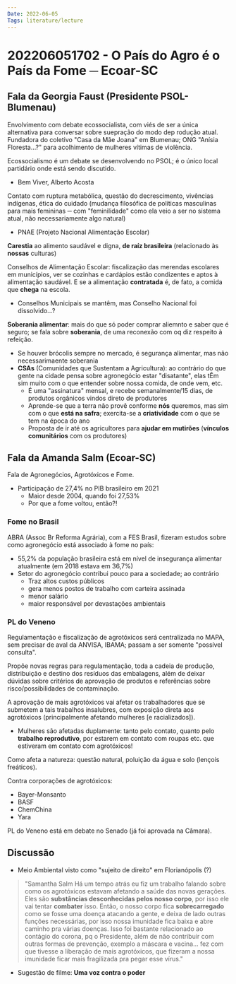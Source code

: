 ```yaml
---
Date: 2022-06-05
Tags: literature/lecture
---
```

# 202206051702 - O País do Agro é o País da Fome ─ Ecoar-SC
## Fala da Georgia Faust (Presidente PSOL-Blumenau)
Envolvimento com debate ecossocialista, com viés de ser a única alternativa para conversar sobre suepração do modo dep rodução atual.
Fundadora do coletivo "Casa da Mãe Joana" em Blumenau; ONG "Anísia Floresta...?" para acolhimento de mulheres vítimas de violência.

Ecossocialismo é um debate se desenvolvendo no PSOL; é o único local partidário onde está sendo discutido. 
- Bem Viver, Alberto Acosta

Contato com ruptura metabólica, questão do decrescimento, vivências indígenas, ética do cuidado (mudança filosófica de políticas masculinas para mais femininas ─ com "feminilidade" como ela veio a ser no sistema atual, não necessariamente algo natural)

- PNAE (Projeto Nacional Alimentação Escolar)

**Carestia** ao alimento saudável e digna, **de raíz brasileira** (relacionado às **nossas** culturas)

Conselhos de Alimentação Escolar: fiscalização das merendas escolares em municípios, ver se cozinhas e cardápios estão condizentes e aptos à alimentação saudável. E se a alimentação **contratada** é, de fato, a comida que **chega** na escola.
- Conselhos Municipais se mantêm, mas Conselho Nacional foi dissolvido...?

**Soberania alimentar**: mais do que só poder comprar aliemnto e saber que é seguro; se fala sobre **soberania**, de uma reconexão com oq diz respeito à refeição.
- Se houver brócolis sempre no mercado, é segurança alimentar, mas não necessarimaente soberania
- **CSAs** (Comunidades que Sustentam a Agricultura): ao contrário do que gente na cidade pensa sobre agronegócio estar "disatante", elas tÊm sim muito com o que entender sobre nossa comida, de onde vem, etc. 
	- É uma "assinatura" mensal, e recebe semanalmente/15 dias, de produtos orgânicos vindos direto de produtores
	- Aprende-se que a terra não provê conforme **nós** queremos, mas sim com o que **está na safra**; exercita-se a **criatividade** com o que se tem na época do ano
	- Proposta de ir até os agricultores para **ajudar em mutirões** (**vínculos comunitários** com os produtores)

## Fala da Amanda Salm (Ecoar-SC)
Fala de Agronegócios, Agrotóxicos e Fome. 

- Participação de 27,4% no PIB brasileiro em 2021
	- Maior desde 2004, quando foi 27,53%
	- Por que a fome voltou, então?!

### Fome no Brasil
ABRA (Assoc Br Reforma Agrária), com a FES Brasil, fizeram estudos sobre como agronegócio está associado à fome no país:
- 55,2% da população brasileira está em nível de insegurança alimentar atualmente (em 2018 estava em 36,7%)
- Setor do agronegócio contribui pouco para a sociedade; ao contrário
	- Traz altos custos públicos
	- gera menos postos de trabalho com carteira assinada
	- menor salário
	- maior responsável por devastações ambientais

### PL do Veneno
Regulamentação e fiscalização de agrotóxicos será centralizada no MAPA, sem precisar de aval da ANVISA, IBAMA; passam a ser somente "possível consulta".

Propõe novas regras para regulamentação, toda a cadeia de produção, distribuição e destino dos resíduos das embalagens, além de deixar dúvidas sobre critérios de aprovação de produtos e referências sobre risco/possibilidades de contaminação.

A aprovação de mais agrotóxicos vai afetar os trabalhadores que se submetem a tais trabalhos insalubres, com exposição direta aos agrotóxicos (principalmente afetando mulheres [e racializados]). 
- Mulheres são afetadas duplamente: tanto pelo contato, quanto pelo **trabalho reprodutivo**, por estarem em contato com roupas etc. que estiveram em contato com agrotóxicos!

Como afeta a natureza: questão natural, poluição da água e solo (lençois freáticos).

Contra corporações de agrotóxicos:
- Bayer-Monsanto
- BASF
- ChemChina
- Yara

PL do Veneno está em debate no Senado (já foi aprovada na Câmara).


## Discussão
- Meio Ambiental visto como "sujeito de direito" em Florianópolis (?)
> "Samantha Salm
Há um tempo atrás eu fiz um trabalho falando sobre como os agrotóxicos estavam afetando a saúde das novas gerações. Eles são **substâncias desconhecidas pelos nosso corpo**, por isso ele vai tentar **combater** isso. Então, o nosso corpo fica **sobrecarregado** como se fosse uma doença atacando a gente, e deixa de lado outras funções necessárias, por isso nossa imunidade fica baixa e abre caminho pra várias doenças.
Isso foi bastante relacionado ao contágio do corona, pq o Presidente, além de não contribuir com outras formas de prevenção, exemplo a máscara e vacina... fez com que tivesse a liberação de mais agrotóxicos, que fizeram a nossa imunidade ficar mais fragilizada pra pegar esse vírus."

- Sugestão de filme: **Uma voz contra o poder**
